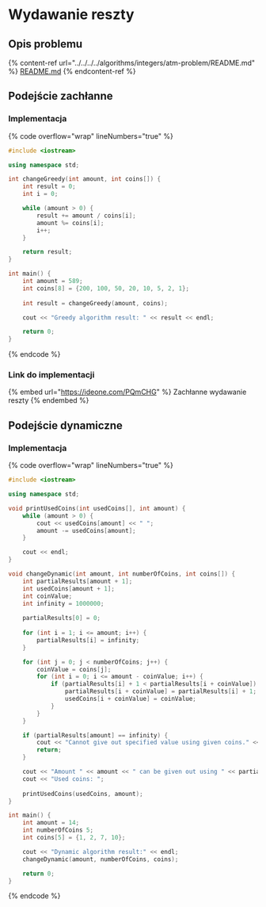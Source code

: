 # Wydawanie reszty

## Opis problemu

{% content-ref url="../../../../algorithms/integers/atm-problem/README.md" %}
[README.md](../../../../algorithms/integers/atm-problem/README.md)
{% endcontent-ref %}

## Podejście zachłanne

### Implementacja

{% code overflow="wrap" lineNumbers="true" %}
```cpp
#include <iostream>

using namespace std;

int changeGreedy(int amount, int coins[]) {
    int result = 0;
    int i = 0;

    while (amount > 0) {
        result += amount / coins[i];
        amount %= coins[i];
        i++;
    }

    return result;
}

int main() {
    int amount = 589;
    int coins[8] = {200, 100, 50, 20, 10, 5, 2, 1};
    
    int result = changeGreedy(amount, coins);

    cout << "Greedy algorithm result: " << result << endl;

    return 0;
}
```
{% endcode %}

### Link do implementacji

{% embed url="https://ideone.com/PQmCHG" %}
Zachłanne wydawanie reszty
{% endembed %}

## Podejście dynamiczne

### Implementacja

{% code overflow="wrap" lineNumbers="true" %}
```cpp
#include <iostream>

using namespace std;

void printUsedCoins(int usedCoins[], int amount) {
	while (amount > 0) {
        cout << usedCoins[amount] << " ";
        amount -= usedCoins[amount];
    }

    cout << endl;
}

void changeDynamic(int amount, int numberOfCoins, int coins[]) {
    int partialResults[amount + 1];
    int usedCoins[amount + 1];
    int coinValue;
    int infinity = 1000000;
    
    partialResults[0] = 0;
    
    for (int i = 1; i <= amount; i++) {
        partialResults[i] = infinity;
    }

    for (int j = 0; j < numberOfCoins; j++) {
        coinValue = coins[j];
        for (int i = 0; i <= amount - coinValue; i++) {
            if (partialResults[i] + 1 < partialResults[i + coinValue]) {
                partialResults[i + coinValue] = partialResults[i] + 1;
                usedCoins[i + coinValue] = coinValue;
            }
        }
    }

    if (partialResults[amount] == infinity) {
        cout << "Cannot give out specified value using given coins." << endl;
        return;
    }

    cout << "Amount " << amount << " can be given out using " << partialResults[amount] << " coins." << endl;
    cout << "Used coins: ";
    
    printUsedCoins(usedCoins, amount);
}

int main() {
    int amount = 14;
    int numberOfCoins 5;
    int coins[5] = {1, 2, 7, 10};

    cout << "Dynamic algorithm result:" << endl;
    changeDynamic(amount, numberOfCoins, coins);

    return 0;
}
```
{% endcode %}
